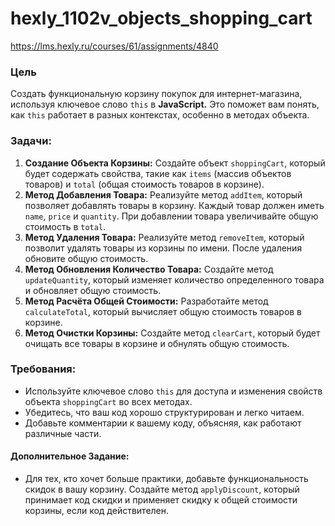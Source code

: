 # hexly_1102v_objects_shopping_cart
https://lms.hexly.ru/courses/61/assignments/4840

### Цель
Cоздать функциональную корзину покупок для интернет-магазина, используя ключевое слово `this` в __JavaScript.__ Это поможет вам понять, как `this` работает в разных контекстах, особенно в методах объекта.

### Задачи:

1) __Создание Объекта Корзины:__ Создайте объект `shoppingCart`, который будет содержать свойства, такие как `items` (массив объектов товаров) и `total` (общая стоимость товаров в корзине).  
2) __Метод Добавления Товара:__ Реализуйте метод `addItem`, который позволяет добавлять товары в корзину. Каждый товар должен иметь `name`, `price` и `quantity`. При добавлении товара увеличивайте общую стоимость в `total`.  
3) __Метод Удаления Товара:__ Реализуйте метод `removeItem`, который позволит удалять товары из корзины по имени. После удаления обновите общую стоимость.  
4) __Метод Обновления Количество Товара:__ Создайте метод `updateQuantity`, который изменяет количество определенного товара и обновляет общую стоимость.  
5) __Метод Расчёта Общей Стоимости:__ Разработайте метод `calculateTotal`, который вычисляет общую стоимость товаров в корзине.  
6) __Метод Очистки Корзины:__ Создайте метод `clearCart`, который будет очищать все товары в корзине и обнулять общую стоимость.  

### Требования:  
- Используйте ключевое слово `this` для доступа и изменения свойств объекта `shoppingCart` во всех методах.  
- Убедитесь, что ваш код хорошо структурирован и легко читаем.  
- Добавьте комментарии к вашему коду, объясняя, как работают различные части.  

#### Дополнительное Задание:  
- Для тех, кто хочет больше практики, добавьте функциональность скидок в вашу корзину. Создайте метод `applyDiscount`, который принимает код скидки и применяет скидку к общей стоимости корзины, если код действителен.  
